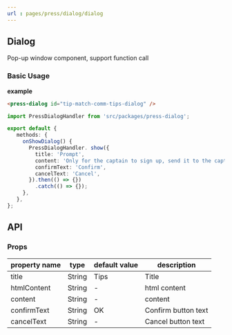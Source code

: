 ```yaml
---
url : pages/press/dialog/dialog
---
```


## Dialog 


Pop-up window component, support function call

### Basic Usage

**example**

```html
<press-dialog id="tip-match-comm-tips-dialog" />
```

```ts
import PressDialogHandler from 'src/packages/press-dialog';

export default {
   methods: {
     onShowDialog() {
       PressDialogHandler. show({
         title: 'Prompt',
         content: 'Only for the captain to sign up, send it to the captain to sign up! ',
         confirmText: 'Confirm',
         cancelText: 'Cancel',
       }).then(() => {})
         .catch(() => {});
     },
   },
};
```

## API

### Props

| property name | type   | default value | description         |
| ------------- | ------ | ------------- | ------------------- |
| title         | String | Tips          | Title               |
| htmlContent   | String | -             | html content        |
| content       | String | -             | content             |
| confirmText   | String | OK            | Confirm button text |
| cancelText    | String | -             | Cancel button text  |